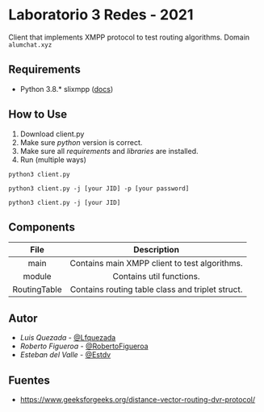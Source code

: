 # Laboratorio 3 Redes - 2021
Client that implements XMPP protocol to test routing algorithms.
Domain `alumchat.xyz`


## Requirements
* Python 3.8.*
slixmpp ([docs](https://slixmpp.readthedocs.io/en/latest/))


## How to Use
1. Download client.py
2. Make sure *python* version is correct.
3. Make sure all *requirements* and *libraries* are installed.
4. Run (multiple ways)
```
python3 client.py
```
```
python3 client.py -j [your JID] -p [your password]
```
```
python3 client.py -j [your JID]
```

## Components
File | Description |
:---: | :---: |
main | Contains main XMPP client to test algorithms. |
module | Contains util functions. |
RoutingTable | Contains routing table class and triplet struct. |


## Autor
- *Luis Quezada* - [@Lfquezada](https://github.com/Lfquezada)
- *Roberto Figueroa* - [@RobertoFigueroa](https://github.com/RobertoFigueroa)
- *Esteban del Valle* - [@Estdv](https://github.com/Estdv)

## Fuentes
* https://www.geeksforgeeks.org/distance-vector-routing-dvr-protocol/